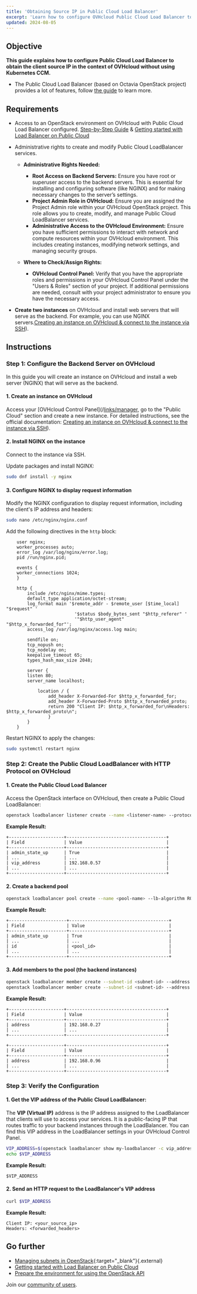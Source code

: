 ```yaml
---
title: 'Obtaining Source IP in Public Cloud Load Balancer'
excerpt: 'Learn how to configure OVHcloud Public Cloud Load Balancer to obtain the client source IP.'
updated: 2024-08-05
---
```


## Objective

**This guide explains how to configure Public Cloud Load Balancer to obtain the client source IP in the context of OVHcloud without using Kubernetes CCM.**
- The Public Cloud Load Balancer (based on Octavia OpenStack project) provides a lot of features, follow [the guide](/pages/public_cloud/public_cloud_network_services/getting-started-01-create-lb-service) to learn more.

## Requirements

- Access to an OpenStack environment on OVHcloud with Public Cloud Load Balancer configured. [Step-by-Step Guide](pages/public_cloud/public_cloud_network_services/getting-started-01-create-lb-service/) & [Getting started with Load Balancer on Public Cloud](/pages/public_cloud/compute/prepare_the_environment_for_using_the_openstack_api)
- Administrative rights to create and modify Public Cloud LoadBalancer services.
  
    - **Administrative Rights Needed:**
      - **Root Access on Backend Servers:** Ensure you have root or superuser access to the backend servers. This is essential for installing and configuring software (like NGINX) and for making necessary changes to the server’s settings.
      - **Project Admin Role in OVHcloud:** Ensure you are assigned the Project Admin role within your OVHcloud OpenStack project. This role allows you to create, modify, and manage Public Cloud LoadBalancer services.
      - **Administrative Access to the OVHcloud Environment:** Ensure you have sufficient permissions to interact with network and compute resources within your OVHcloud environment. This includes creating instances, modifying network settings, and managing security groups.

    - **Where to Check/Assign Rights:**
      - **OVHcloud Control Panel:** Verify that you have the appropriate roles and permissions in your OVHcloud Control Panel under the "Users & Roles" section of your project. If additional permissions are needed, consult with your project administrator to ensure you have the necessary access.

- **Create two instances** on OVHcloud and install web servers that will serve as the backend. For example, you can use NGINX servers.[Creating an instance on OVHcloud & connect to the instance via SSH](/pages/public_cloud/compute/public-cloud-first-steps)).

## Instructions

### Step 1: Configure the Backend Server on OVHcloud

In this guide you will create an instance on OVHcloud and install a web server (NGINX) that will serve as the backend.

#### 1. Create an instance on OVHcloud
   
Access your [OVHcloud Control Panel](/[links/manager](https://www.ovh.com/manager/#/hub), go to the "Public Cloud" section and create a new instance. For detailed instructions, see the official documentation: [Creating an instance on OVHcloud & connect to the instance via SSH](/pages/public_cloud/compute/public-cloud-first-steps)).

#### 2. Install NGINX on the instance

Connect to the instance via SSH.
   
Update packages and install NGINX:

```bash
sudo dnf install -y nginx
```

#### 3. Configure NGINX to display request information

Modify the NGINX configuration to display request information, including the client's IP address and headers:

```bash
sudo nano /etc/nginx/nginx.conf
```

Add the following directives in the `http` block:

```nginx
    user nginx;
    worker_processes auto;
    error_log /var/log/nginx/error.log;
    pid /run/nginx.pid;

    events {
    worker_connections 1024;
    }

    http {
        include /etc/nginx/mime.types;
        default_type application/octet-stream;
        log_format main '$remote_addr - $remote_user [$time_local] "$request" '
                          '$status $body_bytes_sent "$http_referer" '
                          '"$http_user_agent" "$http_x_forwarded_for"';
        access_log /var/log/nginx/access.log main;

        sendfile on;
        tcp_nopush on;
        tcp_nodelay on;
        keepalive_timeout 65;
        types_hash_max_size 2048;

        server {
        listen 80;
        server_name localhost;

            location / {
                add_header X-Forwarded-For $http_x_forwarded_for;
                add_header X-Forwarded-Proto $http_x_forwarded_proto;
                return 200 "Client IP: $http_x_forwarded_for\nHeaders: $http_x_forwarded_proto\n";
                }
        }
    }
```
Restart NGINX to apply the changes:

```bash
sudo systemctl restart nginx
```

### Step 2: Create the Public Cloud LoadBalancer with HTTP Protocol on OVHcloud

#### 1. Create the Public Cloud Load Balancer

Access the OpenStack interface on OVHcloud, then create a Public Cloud LoadBalancer:

```bash
openstack loadbalancer listener create --name <listener-name> --protocol HTTP --protocol-port <protocol-port> --insert-headers "X-Forwarded-For=True,X-Forwarded-Proto=True" <loadbalancer-id>
```

**Example Result:**

```plaintext
+---------------------+--------------------------------------+
| Field               | Value                                |
+---------------------+--------------------------------------+
| admin_state_up      | True                                 |
| ...                 | ...                                  |
| vip_address         | 192.168.0.57                         |
| ...                 | ...                                  |
+---------------------+--------------------------------------+
```

#### 2. Create a backend pool

```bash
openstack loadbalancer pool create --name <pool-name> --lb-algorithm ROUND_ROBIN --listener <listener-name> --protocol HTTP
```

**Example Result:**

```plaintext
+----------------------+--------------------------------------+
| Field                | Value                                |
+----------------------+--------------------------------------+
| admin_state_up       | True                                 |
| ...                  | ...                                  |
| id                   | <pool_id>                            |
| ...                  | ...                                  |
+----------------------+--------------------------------------+
```

#### 3. Add members to the pool (the backend instances)

```bash
openstack loadbalancer member create --subnet-id <subnet-id> --address <instance-ip-1> --protocol-port <protocol-port> <pool-id>
openstack loadbalancer member create --subnet-id <subnet-id> --address <instance-ip-2> --protocol-port <protocol-port> <pool-id>
```

**Example Result:**

```plaintext
+---------------------+--------------------------------------+
| Field               | Value                                |
+---------------------+--------------------------------------+
| address             | 192.168.0.27                         |
| ...                 | ...                                  |
+---------------------+--------------------------------------+
```

```plaintext
+---------------------+--------------------------------------+
| Field               | Value                                |
+---------------------+--------------------------------------+
| address             | 192.168.0.96                         |
| ...                 | ...                                  |
+---------------------+--------------------------------------+
```

### Step 3: Verify the Configuration

#### 1. Get the VIP address of the Public Cloud LoadBalancer:

The **VIP (Virtual IP)** address is the IP address assigned to the LoadBalancer that clients will use to access your services. It is a public-facing IP that routes traffic to your backend instances through the LoadBalancer. You can find this VIP address in the LoadBalancer settings in your OVHcloud Control Panel.


```bash
VIP_ADDRESS=$(openstack loadbalancer show my-loadbalancer -c vip_address -f value)
echo $VIP_ADDRESS
```
**Example Result:**

```plaintext
$VIP_ADDRESS
```

#### 2. Send an HTTP request to the LoadBalancer's VIP address

```bash
curl $VIP_ADDRESS
```

**Example Result:**

```plaintext
Client IP: <your_source_ip>
Headers: <forwarded_headers>
```

## Go further

- [Managing subnets in OpenStack](https://docs.openstack.org/neutron/latest/admin/deploy-ovs-selfservice.html){:target="_blank"}{.external}
- [Getting started with Load Balancer on Public Cloud](/pages/public_cloud/public_cloud_network_services/getting-started-01-create-lb-service)
- [Prepare the environment for using the OpenStack API](/pages/public_cloud/compute/prepare_the_environment_for_using_the_openstack_api)

Join our [community of users](/links/community).
